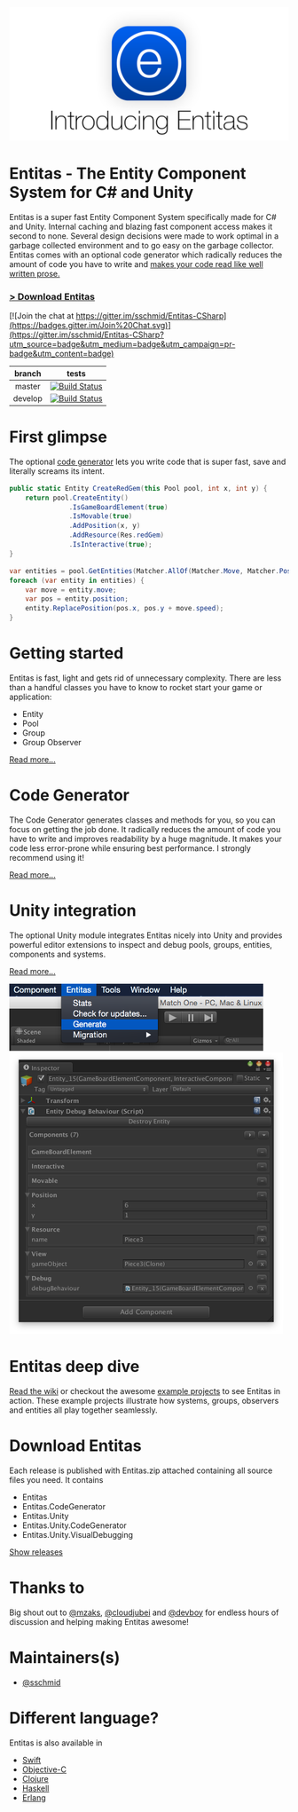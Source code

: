 ![Entitas Header](Readme/Images/Entitas-Header.png)

# Entitas - The Entity Component System for C# and Unity
Entitas is a super fast Entity Component System specifically made for C# and Unity. Internal caching and blazing fast component access makes it second to none. Several design decisions were made to work optimal in a garbage collected environment and to go easy on the garbage collector. Entitas comes with an optional code generator which radically reduces the amount of code you have to write and [makes your code read like well written prose.](https://cleancoders.com)

### [> Download Entitas](#download-entitas)

[![Join the chat at https://gitter.im/sschmid/Entitas-CSharp](https://badges.gitter.im/Join%20Chat.svg)](https://gitter.im/sschmid/Entitas-CSharp?utm_source=badge&utm_medium=badge&utm_campaign=pr-badge&utm_content=badge)

branch  | tests
:------:|------
master  | [![Build Status](https://travis-ci.org/sschmid/Entitas-CSharp.svg?branch=master)](https://travis-ci.org/sschmid/Entitas-CSharp)
develop | [![Build Status](https://travis-ci.org/sschmid/Entitas-CSharp.svg?branch=develop)](https://travis-ci.org/sschmid/Entitas-CSharp)

# First glimpse
The optional [code generator](https://github.com/sschmid/Entitas-CSharp/wiki/Code-Generator) lets you write code that is super fast, save and literally screams its intent.
```cs
public static Entity CreateRedGem(this Pool pool, int x, int y) {
	return pool.CreateEntity()
	           .IsGameBoardElement(true)
	           .IsMovable(true)
	           .AddPosition(x, y)
	           .AddResource(Res.redGem)
	           .IsInteractive(true);
}
```

```cs
var entities = pool.GetEntities(Matcher.AllOf(Matcher.Move, Matcher.Position));
foreach (var entity in entities) {
    var move = entity.move;
    var pos = entity.position;
    entity.ReplacePosition(pos.x, pos.y + move.speed);
}
```


# Getting started
Entitas is fast, light and gets rid of unnecessary complexity. There are less than a handful classes you have to know to rocket start your game or application:

- Entity
- Pool
- Group
- Group Observer

[Read more...](https://github.com/sschmid/Entitas-CSharp/wiki/Overview-&-Getting-started)


# Code Generator
The Code Generator generates classes and methods for you, so you can focus on getting the job done. It radically reduces the amount of code you have to write and improves readability by a huge magnitude. It makes your code less error-prone while ensuring best performance. I strongly recommend using it!

[Read more...](https://github.com/sschmid/Entitas-CSharp/wiki/Code-Generator)


# Unity integration
The optional Unity module integrates Entitas nicely into Unity and provides powerful editor extensions to inspect and debug pools, groups, entities, components and systems.

[Read more...](https://github.com/sschmid/Entitas-CSharp/wiki/Unity)

![Entitas.Unity-MenuItems](Readme/Images/Entitas.Unity-MenuItems.png)
![Entitas.Unity.VisualDebugging-Entity](Readme/Images/Entitas.Unity.VisualDebugging-Entity.png)


# Entitas deep dive
[Read the wiki](https://github.com/sschmid/Entitas-CSharp/wiki) or checkout the awesome [example projects](https://github.com/sschmid/Entitas-CSharp/wiki/Examples) to see Entitas in action. These example projects illustrate how systems, groups, observers and entities all play together seamlessly.


# Download Entitas
Each release is published with Entitas.zip attached containing all source files you need. It contains
- Entitas
- Entitas.CodeGenerator
- Entitas.Unity
- Entitas.Unity.CodeGenerator
- Entitas.Unity.VisualDebugging

[Show releases](https://github.com/sschmid/Entitas-CSharp/releases)


# Thanks to
Big shout out to [@mzaks](https://github.com/mzaks), [@cloudjubei](https://github.com/cloudjubei) and [@devboy](https://github.com/devboy) for endless hours of discussion and helping making Entitas awesome!


# Maintainers(s)
- [@sschmid](https://github.com/sschmid)


# Different language?
Entitas is also available in
- [Swift](https://github.com/arne-schroppe/Entitas-Swift)
- [Objective-C](https://github.com/wooga/entitas)
- [Clojure](https://github.com/mhaemmerle/entitas-clj)
- [Haskell](https://github.com/mhaemmerle/entitas-haskell)
- [Erlang](https://github.com/mhaemmerle/entitas_erl)
